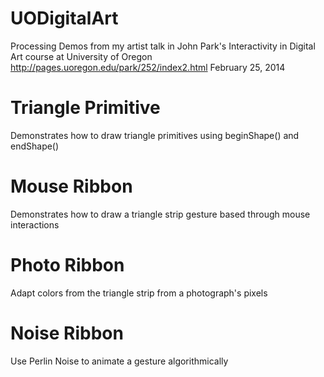 # UODigitalArt

Processing Demos from my artist talk in John Park's Interactivity in Digital Art course at University of Oregon
http://pages.uoregon.edu/park/252/index2.html
February 25, 2014

# Triangle Primitive
Demonstrates how to draw triangle primitives using beginShape() and endShape()

# Mouse Ribbon
Demonstrates how to draw a triangle strip gesture based through mouse interactions

# Photo Ribbon
Adapt colors from the triangle strip from a photograph's pixels

# Noise Ribbon
Use Perlin Noise to animate a gesture algorithmically



